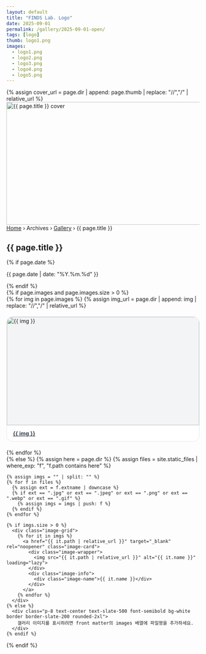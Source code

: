 ```yaml
---
layout: default
title: "FINDS Lab. Logo"
date: 2025-09-01
permalink: /gallery/2025-09-01-open/
tags: [logo]
thumb: logo1.png
images:
  - logo1.png
  - logo2.png
  - logo3.png
  - logo4.png
  - logo5.png
---
```


<!-- ===== Styles ===== -->
<style>
  .breadcrumbs{display:flex;flex-wrap:wrap;gap:.5rem;align-items:center;font-size:12px}
  .breadcrumbs a{color:#e5e7eb}
  .breadcrumbs a:hover{text-decoration:underline}
  .breadcrumbs .sep{opacity:.8}
  
  .image-grid{display:grid;grid-template-columns:repeat(auto-fill,minmax(300px,1fr));gap:20px}
  @media(max-width:640px){.image-grid{grid-template-columns:1fr}}
  
  .image-card{
    background:#fff;border:1px solid #e5e7eb;border-radius:1rem;overflow:hidden;
    transition:all .2s;cursor:pointer;
  }
  .image-card:hover{transform:translateY(-4px);box-shadow:0 12px 32px rgba(0,0,0,.1)}
  
  .image-wrapper{
    aspect-ratio:16/9;background:#f3f4f6;display:flex;align-items:center;justify-content:center;
    overflow:hidden;position:relative;
  }
  .image-wrapper img{
    width:100%;height:100%;object-fit:contain;
  }
  .image-info{padding:12px 16px;border-top:1px solid #f3f4f6}
  .image-name{font-size:14px;font-weight:700;color:#374151}
</style>

<!-- ===== Banner ===== -->
<section class="max-w-7xl mx-auto px-4 mt-6">
  <div class="relative rounded-2xl overflow-hidden ring-1 ring-slate-200">
    {% assign cover_url = page.dir | append: page.thumb | replace: "//","/" | relative_url %}
    <img src="{{ cover_url }}" alt="{{ page.title }} cover"
         class="w-full h-[200px] md:h-[260px] object-cover" width="1600" height="320">
    <div class="absolute inset-0 bg-black/40"></div>
    <div class="absolute inset-x-0 bottom-4 px-4">
      <div class="max-w-7xl mx-auto text-white">
        <!-- Breadcrumbs -->
        <nav aria-label="Breadcrumb" class="flex flex-wrap gap-2 items-center text-[12px] mb-1">
          <a class="hover:underline" href="{{ '/' | relative_url }}">Home</a>
          <span class="opacity-80">›</span>
          <span>Archives</span>
          <span class="opacity-80">›</span>
          <a class="hover:underline" href="{{ '/archives-gallery.html' | relative_url }}">Gallery</a>
          <span class="opacity-80">›</span>
          <span aria-current="page" class="font-semibold">{{ page.title }}</span>
        </nav>
        <h1 class="text-2xl md:text-3xl font-extrabold">{{ page.title }}</h1>
        {% if page.date %}
          <p class="text-sm md:text-[15px] opacity-95">{{ page.date | date: "%Y.%m.%d" }}</p>
        {% endif %}
      </div>
    </div>
  </div>
</section>

<!-- ===== Image Grid ===== -->
<section class="max-w-7xl mx-auto px-4 mt-6 pb-8">
  {% if page.images and page.images.size > 0 %}
    <div class="image-grid">
      {% for img in page.images %}
        {% assign img_url = page.dir | append: img | replace: "//","/" | relative_url %}
        <a href="{{ img_url }}" target="_blank" rel="noopener" class="image-card">
          <div class="image-wrapper">
            <img src="{{ img_url }}" alt="{{ img }}" loading="lazy">
          </div>
          <div class="image-info">
            <div class="image-name">{{ img }}</div>
          </div>
        </a>
      {% endfor %}
    </div>
  {% else %}
    <!-- Fallback: site.static_files 방식 -->
    {% assign here = page.dir %}
    {% assign files = site.static_files | where_exp: "f", "f.path contains here" %}
    
    {% assign imgs = "" | split: "" %}
    {% for f in files %}
      {% assign ext = f.extname | downcase %}
      {% if ext == ".jpg" or ext == ".jpeg" or ext == ".png" or ext == ".webp" or ext == ".gif" %}
        {% assign imgs = imgs | push: f %}
      {% endif %}
    {% endfor %}
    
    {% if imgs.size > 0 %}
      <div class="image-grid">
        {% for it in imgs %}
          <a href="{{ it.path | relative_url }}" target="_blank" rel="noopener" class="image-card">
            <div class="image-wrapper">
              <img src="{{ it.path | relative_url }}" alt="{{ it.name }}" loading="lazy">
            </div>
            <div class="image-info">
              <div class="image-name">{{ it.name }}</div>
            </div>
          </a>
        {% endfor %}
      </div>
    {% else %}
      <div class="p-8 text-center text-slate-500 font-semibold bg-white border border-slate-200 rounded-2xl">
        갤러리 이미지를 표시하려면 front matter의 images 배열에 파일명을 추가하세요.
      </div>
    {% endif %}
  {% endif %}
</section>

